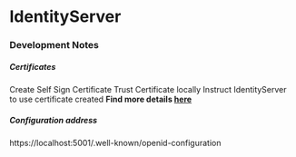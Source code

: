 ﻿# IdentityServer


### Development Notes


##### Certificates
Create Self Sign Certificate
Trust Certificate locally
Instruct IdentityServer to use certificate created
**Find more details [here](https://docs.microsoft.com/en-us/dotnet/core/additional-tools/self-signed-certificates-guide)** 

##### Configuration address
https://localhost:5001/.well-known/openid-configuration 